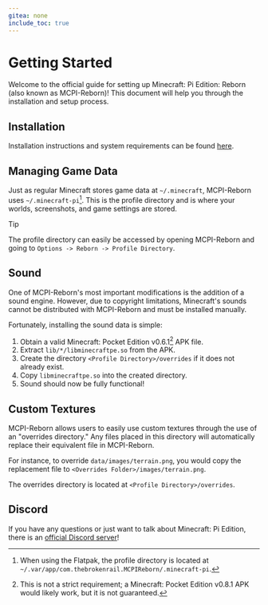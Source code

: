 ```yaml
---
gitea: none
include_toc: true
---
```


# Getting Started
Welcome to the official guide for setting up Minecraft: Pi Edition: Reborn (also known as MCPI-Reborn)! This document will help you through the installation and setup process.

## Installation
Installation instructions and system requirements can be found [here](INSTALL.md).

## Managing Game Data
Just as regular Minecraft stores game data at `~/.minecraft`, MCPI-Reborn uses `~/.minecraft-pi`[^1]. This is the profile directory and is where your worlds, screenshots, and game settings are stored.

> [!TIP]
> The profile directory can easily be accessed by opening MCPI-Reborn and going to `Options -> Reborn -> Profile Directory`.

## Sound
One of MCPI-Reborn's most important modifications is the addition of a sound engine. However, due to copyright limitations, Minecraft's sounds cannot be distributed with MCPI-Reborn and must be installed manually.

Fortunately, installing the sound data is simple:
1. Obtain a valid Minecraft: Pocket Edition v0.6.1[^2] APK file.
2. Extract `lib/*/libminecraftpe.so` from the APK.
3. Create the directory `<Profile Directory>/overrides` if it does not already exist.
4. Copy `libminecraftpe.so` into the created directory.
5. Sound should now be fully functional!

## Custom Textures
MCPI-Reborn allows users to easily use custom textures through the use of an "overrides directory." Any files placed in this directory will automatically replace their equivalent file in MCPI-Reborn.

For instance, to override `data/images/terrain.png`, you would copy the replacement file to `<Overrides Folder>/images/terrain.png`.

The overrides directory is located at `<Profile Directory>/overrides`.

## Discord
If you have any questions or just want to talk about Minecraft: Pi Edition, there is an [official Discord server](https://discord.com/invite/aDqejQGMMy)!

[^1]: When using the Flatpak, the profile directory is located at `~/.var/app/com.thebrokenrail.MCPIReborn/.minecraft-pi`.
[^2]: This is not a strict requirement; a Minecraft: Pocket Edition v0.8.1 APK would likely work, but it is not guaranteed.
